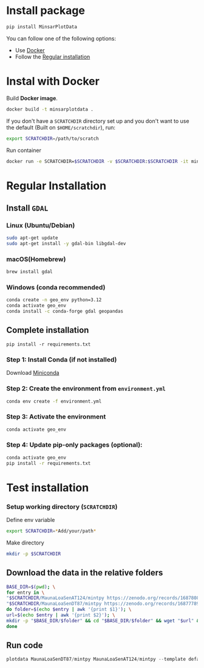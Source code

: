 # Install package
```bash
pip install MinsarPlotData
```
You can follow one of the following options:
- Use [Docker](https://github.com/geodesymiami/PlotData/blob/main/docs/installation.md#instal-with-docker)
- Follow the [Regular installation](https://github.com/geodesymiami/PlotData/blob/main/docs/installation.md#regular-installation)


# Instal with Docker
Build **Docker image**.
```bash
docker build -t minsarplotdata .
```
If you don't have a `SCRATCHDIR` directory set up and you don't want to use the default (Built on `$HOME/scratchdir`), run:
```bash
export SCRATCHDIR=/path/to/scratch
```
Run container
```bash
docker run -e SCRATCHDIR=$SCRATCHDIR -v $SCRATCHDIR:$SCRATCHDIR -it minsarplotdata
```

# Regular Installation
## Install `GDAL`
### Linux (Ubuntu/Debian)
```bash
sudo apt-get update
sudo apt-get install -y gdal-bin libgdal-dev
```
### macOS(Homebrew)
```bash
brew install gdal
```
### Windows (conda recommended)
```bash
conda create -n geo_env python=3.12
conda activate geo_env
conda install -c conda-forge gdal geopandas
```
## Complete installation

```
pip install -r requirements.txt
```


### Step 1: Install Conda (if not installed)
Download [Miniconda](https://docs.conda.io/en/latest/miniconda.html)

### Step 2: Create the environment from `environment.yml`
```bash
conda env create -f environment.yml
```

### Step 3: Activate the environment
```bash
conda activate geo_env
```

### Step 4: Update pip-only packages (optional):
```bash
conda activate geo_env
pip install -r requirements.txt
```

# Test installation

### Setup working directory (`SCRATCHDIR`)
Define env variable
```bash
export SCRATCHDIR=*Add/your/path*
```
Make directory
```bash
mkdir -p $SCRATCHDIR
```

## Download the data in the relative folders
```bash
BASE_DIR=$(pwd); \
for entry in \
"$SCRATCHDIR/MaunaLoaSenAT124/mintpy https://zenodo.org/records/16878080/files/S1_IW23_124_0059_0063_20150530_XXXXXXXX_N18623_N20314_W156162_W154265.he5?download=1" \
"$SCRATCHDIR/MaunaLoaSenDT87/mintpy https://zenodo.org/records/16877789/files/S1_IW12_087_0527_0531_20141116_XXXXXXXX_N18797_N20241_W156282_W154398.he5?download=1"; \
do folder=$(echo $entry | awk '{print $1}'); \
url=$(echo $entry | awk '{print $2}'); \
mkdir -p "$BASE_DIR/$folder" && cd "$BASE_DIR/$folder" && wget "$url" && cd "$BASE_DIR"; \
done
```

## Run code
```python
plotdata MaunaLoaSenDT87/mintpy MaunaLoaSenAT124/mintpy --template default  --period 20181001:20191031 --ref-lalo 19.50068 -155.55856 --resolution '01s' --contour 2 --lalo 19.461,-155.558 --num-vectors 40
```








